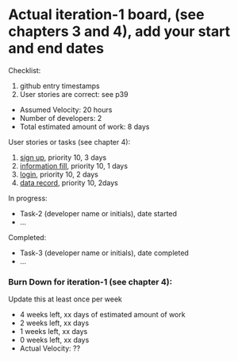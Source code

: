 # Actual iteration-1 board, (see chapters 3 and 4), add your start and end dates 

Checklist: 
1. github entry timestamps
2. User stories are correct: see p39

* Assumed Velocity: 20 hours
* Number of developers: 2
* Total estimated amount of work: 8 days

User stories or tasks (see chapter 4):
1. [sign up](../user_stories/sign_up.md), priority 10, 3 days 
2. [information fill](../user_stories/information_fill.md), priority 10, 1 days
3. [login](../user_stories/login.md), priority 10, 2 days
4. [data record](../user_stories/datarecord.md), priority 10, 2days

In progress:
* Task-2 (developer name or initials), date started
* ...

Completed:
* Task-3 (developer name or initials), date completed
* ...

### Burn Down for iteration-1 (see chapter 4):
Update this at least once per week
* 4 weeks left, xx days of estimated amount of work 
* 2 weeks left, xx days
* 1 weeks left, xx days
* 0 weeks left, xx days
* Actual Velocity: ?? 